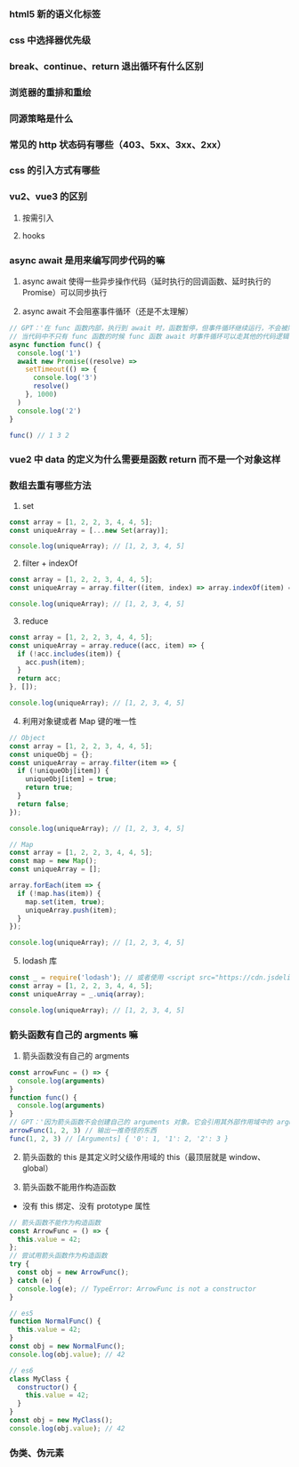 ### html5 新的语义化标签

### css 中选择器优先级

### break、continue、return 退出循环有什么区别

### 浏览器的重排和重绘

### 同源策略是什么

### 常见的 http 状态码有哪些（403、5xx、3xx、2xx）

### css 的引入方式有哪些

### vu2、vue3 的区别
1. 按需引入

2. hooks

### async await 是用来编写同步代码的嘛
1. async await 使得一些异步操作代码（延时执行的回调函数、延时执行的 Promise）可以同步执行

2. async await 不会阻塞事件循环（还是不太理解）
```JavaScript
// GPT：'在 func 函数内部，执行到 await 时，函数暂停，但事件循环继续运行，不会被阻塞。事件循环仍然可以处理其他异步任务或事件，即使此时没有其他任务，事件循环仍然处于等待状态，准备处理未来到达的任务。这样，应用程序可以保持响应性'
// 当代码中不只有 func 函数的时候 func 函数 await 时事件循环可以走其他的代码逻辑
async function func() {
  console.log('1')
  await new Promise((resolve) =>
    setTimeout(() => {
      console.log('3')
      resolve()
    }, 1000)
  )
  console.log('2')
}

func() // 1 3 2
```

### vue2 中 data 的定义为什么需要是函数 return 而不是一个对象这样

### 数组去重有哪些方法
1. set
```JavaScript
const array = [1, 2, 2, 3, 4, 4, 5];
const uniqueArray = [...new Set(array)];

console.log(uniqueArray); // [1, 2, 3, 4, 5]
```

2. filter + indexOf
```JavaScript
const array = [1, 2, 2, 3, 4, 4, 5];
const uniqueArray = array.filter((item, index) => array.indexOf(item) === index);

console.log(uniqueArray); // [1, 2, 3, 4, 5]
```

3. reduce
```JavaScript
const array = [1, 2, 2, 3, 4, 4, 5];
const uniqueArray = array.reduce((acc, item) => {
  if (!acc.includes(item)) {
    acc.push(item);
  }
  return acc;
}, []);

console.log(uniqueArray); // [1, 2, 3, 4, 5]
```

4. 利用对象键或者 Map 键的唯一性
```JavaScript
// Object
const array = [1, 2, 2, 3, 4, 4, 5];
const uniqueObj = {};
const uniqueArray = array.filter(item => {
  if (!uniqueObj[item]) {
    uniqueObj[item] = true;
    return true;
  }
  return false;
});

console.log(uniqueArray); // [1, 2, 3, 4, 5]

// Map
const array = [1, 2, 2, 3, 4, 4, 5];
const map = new Map();
const uniqueArray = [];

array.forEach(item => {
  if (!map.has(item)) {
    map.set(item, true);
    uniqueArray.push(item);
  }
});

console.log(uniqueArray); // [1, 2, 3, 4, 5]
```

5. lodash 库
```JavaScript
const _ = require('lodash'); // 或者使用 <script src="https://cdn.jsdelivr.net/npm/lodash/lodash.min.js"></script>
const array = [1, 2, 2, 3, 4, 4, 5];
const uniqueArray = _.uniq(array);

console.log(uniqueArray); // [1, 2, 3, 4, 5]
```

### 箭头函数有自己的 argments 嘛
1. 箭头函数没有自己的 argments
```JavaScript
const arrowFunc = () => {
  console.log(arguments)
}
function func() {
  console.log(arguments)
}
// GPT：'因为箭头函数不会创建自己的 arguments 对象。它会引用其外部作用域中的 arguments 对象，但在这个例子中，外部作用域是全局作用域，arguments 并不存在或未定义。因此，可能会抛出错误或者输出一个空的 arguments 对象或 undefined'
arrowFunc(1, 2, 3) // 输出一推奇怪的东西
func(1, 2, 3) // [Arguments] { '0': 1, '1': 2, '2': 3 }
```

2. 箭头函数的 this 是其定义时父级作用域的 this（最顶层就是 window、global）

3. 箭头函数不能用作构造函数
- 没有 this 绑定、没有 prototype 属性
```JavaScript
// 箭头函数不能作为构造函数
const ArrowFunc = () => {
  this.value = 42;
};
// 尝试用箭头函数作为构造函数
try {
  const obj = new ArrowFunc();
} catch (e) {
  console.log(e); // TypeError: ArrowFunc is not a constructor
}

// es5
function NormalFunc() {
  this.value = 42;
}
const obj = new NormalFunc();
console.log(obj.value); // 42

// es6
class MyClass {
  constructor() {
    this.value = 42;
  }
}
const obj = new MyClass();
console.log(obj.value); // 42
```

### 伪类、伪元素
